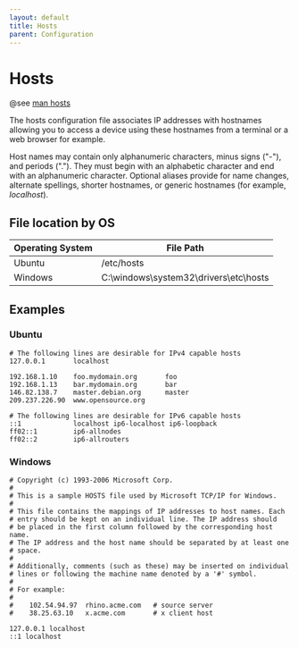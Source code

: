 ```yaml
---
layout: default
title: Hosts
parent: Configuration
---
```


# Hosts

@see [man hosts](https://man7.org/linux/man-pages/man5/hosts.5.html)

The hosts configuration file associates IP addresses with hostnames allowing you to access a device using these hostnames from a terminal or a web browser for example.

Host names may contain only alphanumeric characters, minus signs ("-"), and periods ("."). They must begin with an alphabetic character and end with an alphanumeric character. Optional aliases provide for name changes, alternate spellings, shorter hostnames, or generic hostnames (for example, _localhost_).

## File location by OS

| Operating System | File Path                             |
|------------------|---------------------------------------|
| Ubuntu           | /etc/hosts                            |
| Windows          | C:\\windows\\system32\\drivers\\etc\\hosts |


## Examples

### Ubuntu

```
# The following lines are desirable for IPv4 capable hosts
127.0.0.1       localhost

192.168.1.10    foo.mydomain.org       foo
192.168.1.13    bar.mydomain.org       bar
146.82.138.7    master.debian.org      master
209.237.226.90  www.opensource.org

# The following lines are desirable for IPv6 capable hosts
::1             localhost ip6-localhost ip6-loopback
ff02::1         ip6-allnodes
ff02::2         ip6-allrouters
```

### Windows

```
# Copyright (c) 1993-2006 Microsoft Corp.
#	
# This is a sample HOSTS file used by Microsoft TCP/IP for Windows.
#
# This file contains the mappings of IP addresses to host names. Each
# entry should be kept on an individual line. The IP address should
# be placed in the first column followed by the corresponding host name.
# The IP address and the host name should be separated by at least one
# space.
#
# Additionally, comments (such as these) may be inserted on individual
# lines or following the machine name denoted by a '#' symbol.
#
# For example:
#
#    102.54.94.97  rhino.acme.com   # source server
#    38.25.63.10   x.acme.com       # x client host

127.0.0.1 localhost
::1 localhost
```
